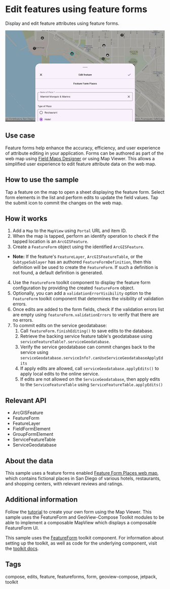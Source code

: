 # Edit features using feature forms

Display and edit feature attributes using feature forms.

![Image of Edit features using feature forms](edit-features-using-feature-forms.png)

## Use case

Feature forms help enhance the accuracy, efficiency, and user experience of attribute editing in your application. Forms can be authored as part of the web map using [Field Maps Designer](https://www.arcgis.com/apps/fieldmaps/) or using Map Viewer. This allows a simplified user experience to edit feature attribute data on the web map.

## How to use the sample

Tap a feature on the map to open a sheet displaying the feature form. Select form elements in the list and perform edits to update the field values. Tap the submit icon to commit the changes on the web map.

## How it works

1. Add a `Map` to the `MapView` using `Portal` URL and item ID.
2. When the map is tapped, perform an identify operation to check if the tapped location is an `ArcGISFeature`.
3. Create a `FeatureForm` object using the identified `ArcGISFeature`.
* **Note:** If the feature's `FeatureLayer`, `ArcGISFeatureTable`, or the `SubtypeSublayer` has an authored `FeatureFormDefinition`, then this definition will be used to create the `FeatureForm`. If such a definition is not found, a default definition is generated.
4. Use the `FeatureForm` toolkit component to display the feature form configuration by providing the created `featureForm` object.
5. Optionally, you can add a `validationErrorVisibility` option to the `FeatureForm` toolkit component that determines the visibility of validation errors.
6. Once edits are added to the form fields, check if the validation errors list are empty using `featureForm.validationErrors` to verify that there are no errors.
7. To commit edits on the service geodatabase:
   1. Call `featureForm.finishEditing()` to save edits to the database.
   2. Retrieve the backing service feature table's geodatabase using `serviceFeatureTable?.serviceGeodatabase`.
   3. Verify the service geodatabase can commit changes back to the service using `serviceGeodatabase.serviceInfo?.canUseServiceGeodatabaseApplyEdits`
   4. If apply edits are allowed, call `serviceGeodatabase.applyEdits()` to apply local edits to the online service.
   5. If edits are not allowed on the `ServiceGeodatabase`, then apply edits to the `ServiceFeatureTable` using `ServiceFeatureTable.applyEdits()`

## Relevant API

* ArcGISFeature
* FeatureForm
* FeatureLayer
* FieldFormElement
* GroupFormElement
* ServiceFeatureTable
* ServiceGeodatabase

## About the data

This sample uses a feature forms enabled [Feature Form Places web map](https://www.arcgis.com/home/item.html?id=516e4d6aeb4c495c87c41e11274c767f), which contains fictional places in San Diego of various hotels, restaurants, and shopping centers, with relevant reviews and ratings.

## Additional information

Follow the [tutorial](https://doc.arcgis.com/en/arcgis-online/create-maps/create-form-mv.htm) to create your own form using the Map Viewer. This sample uses the FeatureForm and GeoView-Compose Toolkit modules to be able to implement a composable MapView which displays a composable FeatureForm UI.

This sample uses the [FeatureForm](https://github.com/Esri/arcgis-maps-sdk-kotlin-toolkit/tree/main/toolkit/featureforms#featureform) toolkit component. For information about setting up the toolkit, as well as code for the underlying component, visit the [toolkit docs](https://developers.arcgis.com/kotlin/toolkit/).

## Tags

compose, edits, feature, featureforms, form, geoview-compose, jetpack, toolkit
